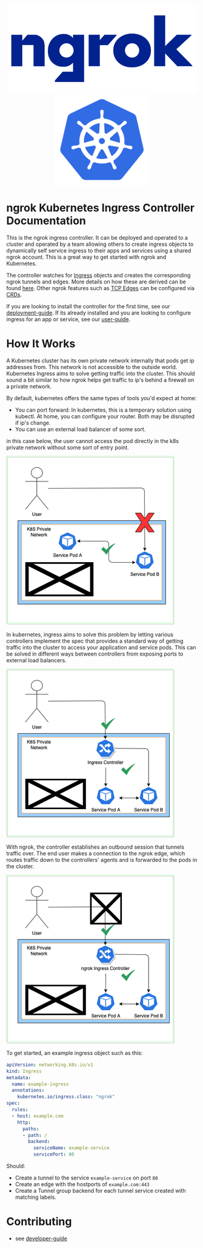 <p align="center">
  <a href="https://ngrok.com">
    <img src="./assets/images/ngrok-blue-lrg.png" alt="ngrok Logo" width="500" url="https://ngrok.com" />
  </a>
  <a href="https://kubernetes.io/">
  <img src="./assets/images/Kubernetes-icon-color.svg.png" alt="Kubernetes logo" width="250" />
  </a>
</p>

# ngrok Kubernetes Ingress Controller Documentation

This is the ngrok ingress controller. It can be deployed and operated to a cluster and operated by a team allowing others to create ingress objects to dynamically self service ingress to their apps and services using a shared ngrok account. This is a great way to get started with ngrok and Kubernetes.

The controller watches for [Ingress](http://kubernetes.io/docs/user-guide/ingress/) objects and creates the corresponding ngrok tunnels and edges. More details on how these are derived can be found [here](./user-guide/ingress-to-edge-relationship.md). Other ngrok features such as [TCP Edges](TODO) can be configured via [CRDs](TODO).

If you are looking to install the controller for the first time, see our [deployment-guide](./TODO).
If its already installed and you are looking to configure ingress for an app or service, see our [user-guide](./TODO).

# How It Works

A Kubernetes cluster has its own private network internally that pods get ip addresses from. This network is not accessible to the outside world. Kubernetes Ingress aims to solve getting traffic into the cluster. This should sound a bit similar to how ngrok helps get traffic to ip's behind a firewall on a private network.

By default, kubernetes offers the same types of tools you'd expect at home:
- You can port forward: In kubernetes, this is a temporary solution using kubectl. At home, you can configure your router. Both may be disrupted if ip's change.
- You can use an external load balancer of some sort.

in this case below, the user cannot access the pod directly in the k8s private network without some sort of entry point.

![k8s-basic](./assets/diagrams/index/k8s-basic-1.png)

In kubernetes, ingress aims to solve this problem by letting various controllers implement the spec that provides a standard way of getting traffic into the cluster to access your application and service pods. This can be solved in different ways between controllers from exposing ports to external load balancers.

![k8s-basic](./assets/diagrams/index/k8s-basic-2.png)

With ngrok, the controller establishes an outbound session that tunnels traffic over. The end user makes a connection to the ngrok edge, which routes traffic down to the controllers' agents and is forwarded to the pods in the cluster.

![k8s-basic](./assets/diagrams/index/k8s-basic-3.png)

To get started, an example ingress object such as this:

```yaml
apiVersion: networking.k8s.io/v1
kind: Ingress
metadata:
  name: example-ingress
  annotations:
    kubernetes.io/ingress.class: "ngrok"
spec:
  rules:
  - host: example.com
    http:
      paths:
      - path: /
        backend:
          serviceName: example-service
          servicePort: 80
```

Should:
- Create a tunnel to the service `example-service` on port `80`
- Create an edge with the hostports of `example.com:443`
- Create a Tunnel group backend for each tunnel service created with matching labels.


# Contributing
 - see [developer-guide](./TODO)

